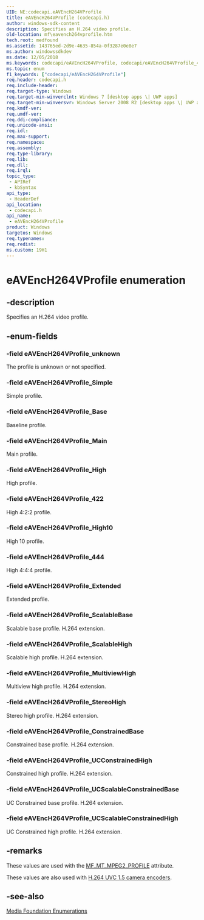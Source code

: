```yaml
---
UID: NE:codecapi.eAVEncH264VProfile
title: eAVEncH264VProfile (codecapi.h)
author: windows-sdk-content
description: Specifies an H.264 video profile.
old-location: mf\eavench264vprofile.htm
tech.root: medfound
ms.assetid: 143765ed-2d9e-4635-854a-0f3287e0e8e7
ms.author: windowssdkdev
ms.date: 12/05/2018
ms.keywords: codecapi/eAVEncH264VProfile, codecapi/eAVEncH264VProfile_422, codecapi/eAVEncH264VProfile_444, codecapi/eAVEncH264VProfile_Base, codecapi/eAVEncH264VProfile_ConstrainedBase, codecapi/eAVEncH264VProfile_Extended, codecapi/eAVEncH264VProfile_High, codecapi/eAVEncH264VProfile_High10, codecapi/eAVEncH264VProfile_Main, codecapi/eAVEncH264VProfile_MultiviewHigh, codecapi/eAVEncH264VProfile_ScalableBase, codecapi/eAVEncH264VProfile_ScalableHigh, codecapi/eAVEncH264VProfile_Simple, codecapi/eAVEncH264VProfile_StereoHigh, codecapi/eAVEncH264VProfile_UCConstrainedHigh, codecapi/eAVEncH264VProfile_UCScalableConstrainedBase, codecapi/eAVEncH264VProfile_UCScalableConstrainedHigh, codecapi/eAVEncH264VProfile_unknown, eAVEncH264VProfile, eAVEncH264VProfile enumeration [Media Foundation], eAVEncH264VProfile_422, eAVEncH264VProfile_444, eAVEncH264VProfile_Base, eAVEncH264VProfile_ConstrainedBase, eAVEncH264VProfile_Extended, eAVEncH264VProfile_High, eAVEncH264VProfile_High10, eAVEncH264VProfile_Main, eAVEncH264VProfile_MultiviewHigh, eAVEncH264VProfile_ScalableBase, eAVEncH264VProfile_ScalableHigh, eAVEncH264VProfile_Simple, eAVEncH264VProfile_StereoHigh, eAVEncH264VProfile_UCConstrainedHigh, eAVEncH264VProfile_UCScalableConstrainedBase, eAVEncH264VProfile_UCScalableConstrainedHigh, eAVEncH264VProfile_unknown, mf.eavench264vprofile
ms.topic: enum
f1_keywords: ["codecapi/eAVEncH264VProfile"]
req.header: codecapi.h
req.include-header: 
req.target-type: Windows
req.target-min-winverclnt: Windows 7 [desktop apps \| UWP apps]
req.target-min-winversvr: Windows Server 2008 R2 [desktop apps \| UWP apps]
req.kmdf-ver: 
req.umdf-ver: 
req.ddi-compliance: 
req.unicode-ansi: 
req.idl: 
req.max-support: 
req.namespace: 
req.assembly: 
req.type-library: 
req.lib: 
req.dll: 
req.irql: 
topic_type:
 - APIRef
 - kbSyntax
api_type:
 - HeaderDef
api_location:
 - codecapi.h
api_name:
 - eAVEncH264VProfile
product: Windows
targetos: Windows
req.typenames: 
req.redist: 
ms.custom: 19H1
---
```


# eAVEncH264VProfile enumeration


## -description


Specifies an H.264 video profile.


## -enum-fields




### -field eAVEncH264VProfile_unknown

The profile is unknown or not specified.


### -field eAVEncH264VProfile_Simple

Simple profile.


### -field eAVEncH264VProfile_Base

Baseline profile.


### -field eAVEncH264VProfile_Main

Main profile.


### -field eAVEncH264VProfile_High

High profile.


### -field eAVEncH264VProfile_422

High 4:2:2 profile.


### -field eAVEncH264VProfile_High10

High 10 profile.


### -field eAVEncH264VProfile_444

High 4:4:4 profile.


### -field eAVEncH264VProfile_Extended

Extended profile.


### -field eAVEncH264VProfile_ScalableBase

Scalable base profile. H.264 extension.


### -field eAVEncH264VProfile_ScalableHigh

Scalable high profile. H.264 extension.


### -field eAVEncH264VProfile_MultiviewHigh

Multiview high profile. H.264 extension.


### -field eAVEncH264VProfile_StereoHigh

Stereo high profile. H.264 extension.


### -field eAVEncH264VProfile_ConstrainedBase

Constrained base profile. H.264 extension.


### -field eAVEncH264VProfile_UCConstrainedHigh

Constrained high profile. H.264 extension.


### -field eAVEncH264VProfile_UCScalableConstrainedBase

UC Constrained base profile. H.264 extension.


### -field eAVEncH264VProfile_UCScalableConstrainedHigh

UC Constrained high profile. H.264 extension.


## -remarks



These values are used with the <a href="https://docs.microsoft.com/windows/desktop/medfound/mf-mt-mpeg2-profile-attribute">MF_MT_MPEG2_PROFILE</a> attribute.

These values are also used with <a href="https://docs.microsoft.com/windows/desktop/medfound/camera-encoder-h264-uvc-1-5">H.264 UVC 1.5 camera encoders</a>.




## -see-also




<a href="https://docs.microsoft.com/windows/desktop/medfound/media-foundation-enumerations">Media Foundation Enumerations</a>
 

 

